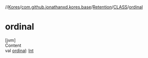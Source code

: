 //[Kores](../../../index.md)/[com.github.jonathanxd.kores.base](../../index.md)/[Retention](../index.md)/[CLASS](index.md)/[ordinal](ordinal.md)



# ordinal  
[jvm]  
Content  
val [ordinal](ordinal.md): [Int](https://kotlinlang.org/api/latest/jvm/stdlib/kotlin/-int/index.html)  



